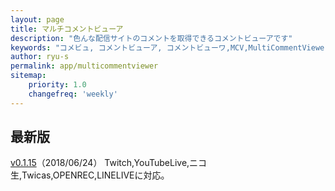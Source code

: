 ```yaml
---
layout: page
title: マルチコメントビューア
description: "色んな配信サイトのコメントを取得できるコメントビューアです"
keywords: "コメビュ, コメントビューア, コメントビューワ,MCV,MultiCommentViewer"
author: ryu-s
permalink: app/multicommentviewer
sitemap:
    priority: 1.0
    changefreq: 'weekly'	
---
```


## 最新版
[v0.1.15](http://int-main.net/app/MultiCommentViewer_v0.1.15.zip)（2018/06/24）  Twitch,YouTubeLive,ニコ生,Twicas,OPENREC,LINELIVEに対応。  

<!--## アルファ版-->
